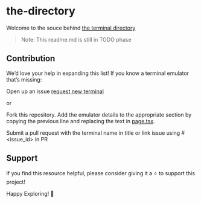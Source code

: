 # the-directory
Welcome to the souce behind [the terminal directory](https://termui.sh)

> Note: This readme.md is still in TODO phase

## Contribution
We’d love your help in expanding this list! If you know a terminal emulator that’s missing:

Open up an issue [request new terminal](https://github.com/termui-sh/the-directory/issues/new?title=New+Terminal+:+%3CEnter+Terminal%20Name%20Here%3E&body=%23%23+Description+%3Cbr/%3E+%0AEnter%20Description%20of%20terminal%20below&labels=enhancement)

or

Fork this repository.
Add the emulator details to the appropriate section by copying the previous line and replacing the text in [page.tsx](https://github.com/termui-sh/the-directory/blob/main/app/page.tsx).

Submit a pull request with the terminal name in title or link issue using #<issue_id> in PR

## Support
If you find this resource helpful, please consider giving it a ⭐️ to support this project!

Happy Exploring! 🚀
